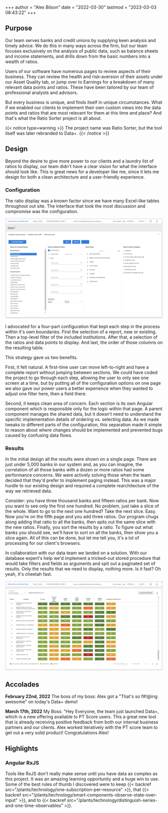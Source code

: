 +++
author = "Alex Bilson"
date = "2022-03-30"
lastmod = "2023-03-03 08:43:22"
+++

## Purpose

Our team serves banks and credit unions by supplying keen analysis and timely advice. We do this in many ways across the firm, but our team focuses exclusively on the analysis of public data, such as balance sheets and income statements, and drills down from the basic numbers into a wealth of ratios.

Users of our software have numerous pages to review aspects of their business. They can review the health and risk-aversion of their assets under our Asset Quality tab, or jump over to Earnings for a breakdown of many relevant data points and ratios. These have been tailored by our team of professional analysts and advisors.

But every business is unique, and finds itself in unique circumstances. What if we enabled our clients to implement their own custom views into the data points and ratios that are most relevant for them at this time and place? And that's what the Ratio Sorter project is all about.

{{< notice type=warning >}}
The project name was Ratio Sorter, but the tool itself was later rebranded to Data+.
{{< /notice >}}

## Design

Beyond the desire to give more power to our clients and a laundry list of ratios to display, our team didn't have a clear vision for what the interface should look like. This is great news for a developer like me, since it lets me design for both a clean architecture and a user-friendly experience.

### Configuration

The ratio display was a known factor since we have many Excel-like tables throughout out site. The interface that took the most discussion and compromise was the configuration.

![data-plus-config](/data/img/data-plus-config.png)

I advocated for a four-part configuration that kept each step in the process within it's own boundaries. First the selection of a report, new or existing. Then a top-level filter of the included institutions. After that, a selection of the ratios and data points to display. And last, the order of those columns on the resulting table.

This strategy gave us two benefits.

First, it felt natural. A first-time user can move left-to-right and have a complete report without jumping between sections. We could have coded the project to go through each step, allowing the user to only see one screen at a time, but by putting all of the configuration options on one page we also gave our power users a better experience when they wanted to adjust one filter here, then a field there.

Second, it keeps clean area of concern. Each section is its own Angular component which is responsible only for the logic within that page. A parent component manages the shared data, but it doesn't need to understand the specific implementation details of ordering vs. selecting data. As we made tweaks to different parts of the configuration, this separation made it simple to reason about where changes should be implemented and prevented bugs caused by confusing data flows.

### Results

In the initial design all the results were shown on a single page. There are just under 5,000 banks in our system and, as you can imagine, the correlation of all those banks with a dozen or more ratios had some performance concerns. We were actively solving those when the team decided that they'd prefer to implement paging instead. This was a major hurdle to our existing design and required a complete rearchitecture of the way we retrieved data.

Consider: you have three thousand banks and fifteen ratios per bank. Now you want to see only the first one hundred. No problem, just take a slice of the whole. Want to go to the next one hundred? Take the next slice. Easy. Now you're on the fifth page and you add three ratios. Our program chugs along adding that ratio to all the banks, then spits out the same slice with the new ratios. Finally, you sort the results by a ratio. To figure out what banks you should see, we'll have to sort on all the banks, then show you a slice again. All of this can be done, but let me tell you, it's a lot of processing for our client's browsers.

In collaboration with our data team we landed on a solution. With our database expert's help we'd implement a tricked-out stored procedure that would take filters and fields as arguments and spit out a paginated set of results. Only the results that we need to display, nothing more. Is it fast? Oh yeah, it's cheetah fast.

![data-plus-table](/data/img/data-plus-table.png)

## Accolades

**February 22nd, 2022** The boss of my boss: Alex got a "That's so f#!@ing awesome" on today's Data+ demo!

**March 17th, 2022** My Boss: "Hey Everyone, the team just launched Data+, which is a new offering available to PT Score users.  This a great new tool that is already receiving positive feedback from both our internal business partners and our clients. Alex worked iteratively with the PT score team to get out a very solid product! Congratulations Alex!

## Highlights

### Angular RxJS

Tools like RxJS don't really make sense until you have data as complex as this project. It was an amazing learning opportunity and a huge win to use. Some of the best rules of thumb I discovered were to keep {{< backref src="/plants/technology/one-subscription-per-resource" >}}, that {{< backref src="/plants/technology/smart-components-observe-state-over-input" >}}, and to {{< backref src="/plants/technology/distinguish-series-and-one-time-observables" >}}.
